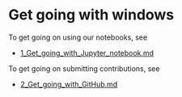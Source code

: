# Get going with windows


To get going on using our notebooks, see
* [1_Get_going_with_Jupyter_notebook.md](https://github.com/iurisegtovich/PyTherm-applied-thermodynamics/blob/master/Getting_started/1_Get_going_with_Jupyter_notebook.md)

To get going on submitting contributions, see
* [2_Get_going_with_GitHub.md](https://github.com/iurisegtovich/PyTherm-applied-thermodynamics/blob/master/Getting_started/2_Get_going_with_GitHub.md)
